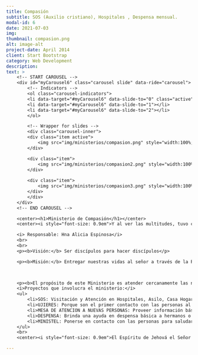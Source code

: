 ```yaml
---
title: Compasión
subtitle: SOS (Auxilio cristiano), Hospitales , Despensa mensual. 
modal-id: 6
date: 2021-07-03
img: 
thumbnail: compasion.png
alt: image-alt
project-date: April 2014
client: Start Bootstrap
category: Web Development
description: 
text: >
    <!-- START CAROUSEL -->
    <div id="myCarousel6" class="carousel slide" data-ride="carousel">
        <!-- Indicators -->
        <ol class="carousel-indicators">
        <li data-target="#myCarousel6" data-slide-to="0" class="active"></li>
        <li data-target="#myCarousel6" data-slide-to="1"></li>
        <li data-target="#myCarousel6" data-slide-to="2"></li>
        </ol>

        <!-- Wrapper for slides -->
        <div class="carousel-inner">
        <div class="item active">
            <img src="img/ministerios/compasion.png" style="width:100%;">
        </div>

        <div class="item">
            <img src="img/ministerios/compasion2.png" style="width:100%;">
        </div>
        
        <div class="item">
            <img src="img/ministerios/compasion3.png" style="width:100%;">
        </div>
        </div>
    </div>
    <!-- END CAROUSEL -->

    <center><h1>Ministerio de Compasión</h1></center>
    <center><i style="font-size: 0.9em">Y al ver las multitudes, tuvo compasión de ellas; porque estaban desamparadas y dispersas como ovejas que no tienen pastor. Mateo 9:36</i></center>

    <i> Responsable: Hna Alicia Espinosa</i>
    <br>
    <br>
    <p><b>Visión:</b> Ser discípulos para hacer discípulos</p>

    <p><b>Misión:</b> Entregar nuestras vidas al señor a través de la PPESCCAA</p>

    

    <p><b>El propósito de este Ministerio es atender cercanamente las necesidades físicas, emocionales y espirituales de los miembros de IBEB, de los miembros en perspectiva y de la gente nueva que se acerca a nuestra Iglesia.</b></p>
    <i>Proyectos que involucra el ministerio:</i>
    <ul>
        <li>SOS: Visitación y Atención en Hospitales, Asilo, Casa Hogar.</li>				
        <li>UJIERES: Porque son el primer contacto con las personas al llegar al templo.</li>
        <li>MESA DE ATENCION A NUEVAS PERSONAS: Proveer información básica de nuestra Iglesia.</li>
        <li>DESPENSA: Brinda una ayuda en despensa básica a hermanos o personas con esa necesidad.</li>	
        <li>MINISTEL: Ponerse en contacto con las personas para saludarles o saber de alguna necesidad.</li>
    </ul>
    <br>
    <center><i style="font-size: 0.9em">El Espíritu de Jehová el Señor está sobre mí, porque me ungió Jehová; me ha enviado a predicar buenas nuevas a los abatidos, a vendar a los quebrantados de corazón, a publicar libertad a los cautivos, y a los presos apertura de la cárcel;  a proclamar el año de la buena voluntad de Jehová, y el día de venganza del Dios nuestro; a consolar a todos los enlutados;  a ordenar que a los afligidos de Sion se les dé gloria en lugar de ceniza, óleo de gozo en lugar de luto, manto de alegría en lugar del espíritu angustiado; y serán llamados árboles de justicia, plantío de Jehová, para gloria suya.</i></center>

---
```

